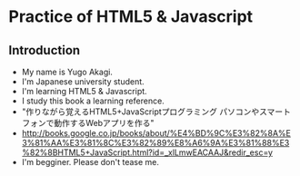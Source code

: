 ﻿# Practice of HTML5 & Javascript

## Introduction
* My name is Yugo Akagi.
* I'm Japanese university student.
* I'm learning HTML5 & Javascript.
* I study this book a learning reference.
* "作りながら覚えるHTML5+JavaScriptプログラミング パソコンやスマートフォンで動作するWebアプリを作る"
* http://books.google.co.jp/books/about/%E4%BD%9C%E3%82%8A%E3%81%AA%E3%81%8C%E3%82%89%E8%A6%9A%E3%81%88%E3%82%8BHTML5+JavaScript.html?id=_xlLmwEACAAJ&redir_esc=y
* I'm begginer. Please don't tease me.
